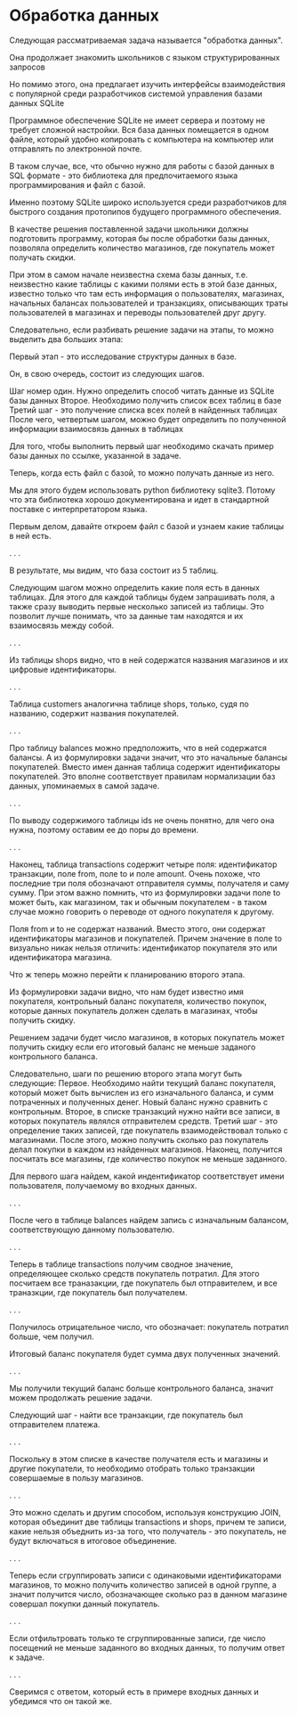 Обработка данных
====

Следующая рассматриваемая задача называется "обработка данных".

Она продолжает знакомить школьников с языком структурированных запросов

Но помимо этого, она предлагает изучить интерфейсы взаимодействия с популярной среди разработчиков системой управления базами данных SQLite

Программное обеспечение SQLite не имеет сервера и поэтому не требует сложной настройки. Вся база данных помещается в одном файле, который удобно копировать с компьютера на компьютер или отправлять по электронной почте.

В таком случае, все, что обычно нужно для работы с базой данных в SQL формате - это библиотека для предпочитаемого языка программирования и файл с базой.

Именно поэтому SQLite широко используется среди разработчиков для быстрого создания протопипов будущего программного обеспечения.  

В качестве решения поставленной задачи школьники должны подготовить программу, которая бы после обработки базы данных, позволяла определить количество магазинов, где покупатель может получать скидки.

При этом в самом начале неизвестна схема базы данных, т.е. неизвестно какие таблицы с какими полями есть в этой базе данных, известно только что там есть информация о пользователях, магазинах, начальных балансах пользователей и транзакциях, описывающих траты пользователей в магазинах и переводы пользователей друг другу.

Следовательно, если разбивать решение задачи на этапы, то можно выделить два больших этапа:

Первый этап - это исследование структуры данных в базе.

Он, в свою очередь, состоит из следующих шагов.

Шаг номер один. Нужно определить способ читать данные из SQLite базы данных
Второе. Необходимо получить список всех таблиц в базе
Третий шаг - это получение списка всех полей в найденных таблицах
После чего, четвертым шагом, можно будет определить по полученной информации взаимосвязь данных в таблицах

Для того, чтобы выполнить первый шаг необходимо скачать пример базы данных по ссылке, указанной в задаче.

Теперь, когда есть файл с базой, то можно получать данные из него.

Мы для этого будем использовать python библиотеку sqlite3. Потому что эта библиотека хорошо документирована и идет в стандартной поставке с интерпретатором языка.

Первым делом, давайте откроем файл с базой и узнаем какие таблицы в ней есть.

. . .

В результате, мы видим, что база состоит из 5 таблиц.

Следующим шагом можно определить какие поля есть в данных таблицах. Для этого для каждой таблицы будем запрашивать поля, а также сразу выводить первые несколько записей из таблицы. Это позволит лучше понимать, что за данные там находятся и их взаимосвязь между собой.

. . .

Из таблицы shops видно, что в ней содержатся названия магазинов и их цифровые идентификаторы.

. . .

Таблица customers аналогична таблице shops, только, судя по названию, содержит названия покупателей.

. . .

Про таблицу balances можно предположить, что в ней содержатся балансы. А из формулировки задачи значит, что это начальные балансы покупателей. Вместо имен данная таблица содержит идентификаторы покупателей. Это вполне соответствует правилам нормализации баз данных, упоминаемых в самой задаче.

. . .

По выводу содержимого таблицы ids не очень понятно, для чего она нужна, поэтому оставим ее до поры до времени.

. . .

Наконец, таблица transactions содержит четыре поля: идентификатор транзакции, поле from, поле to и поле amount. Очень похоже, что последние три поля обозначают отправителя суммы, получателя и саму сумму. При этом важно помнить, что из формулировки задачи поле to может быть, как магазином, так и обычным покупателем - в таком случае можно говорить о переводе от одного покупателя к другому.

Поля from и to не содержат названий. Вместо этого, они содержат идентификаторы магазинов и покупателей. Причем значение в поле to визуально никак нельзя отличить: идентификатор покупателя это или идентификатора магазина.

Что ж теперь можно перейти к планированию второго этапа.

Из формулировки задачи видно, что нам будет известно имя покупателя, контрольный баланс покупателя, количество покупок, которые данных покупатель должен сделать в магазинах, чтобы получить скидку. 

Решением задачи будет число магазинов, в которых покупатель может получить скидку если его итоговый баланс не меньше заданого контрольного баланса.

Следовательно, шаги по решению второго этапа могут быть следующие:
Первое. Необходимо найти текущий баланс покупателя, который может быть вычислен из его изначального баланса, и сумм потраченных и полученных денег. Новый баланс нужно сравнить с контрольным.
Второе, в списке транзакций нужно найти все записи, в которых покупатель являлся отправителем средств.
Третий шаг - это определение таких записей, где покупатель взаимодействовал только с магазинами.
После этого, можно получить сколько раз покупатель делал покупки в каждом из найденных магазинов.
Наконец, получится посчитать все магазины, где количество покупок не меньше заданного.

Для первого шага найдем, какой индентификатор соответствует имени пользователя, получаемому во входных данных.

. . .

После чего в таблице balances найдем запись с изначальным балансом, соответствующую данному пользователю.

. . .

Теперь в таблице transactions получим сводное значение, определяющее сколько средств покупатель потратил. Для этого посчитаем все траназакции, где покупатель был отправителем, и все траназкции, где покупатель был получателем.

. . .

Получилось отрицательное число, что обозначает: покупатель потратил больше, чем получил.

Итоговый баланс покупателя будет сумма двух полученных значений.

. . .

Мы получили текущий баланс больше контрольного баланса, значит можем продолжать решение задачи.

Следующий шаг - найти все транзакции, где покупатель был отправителем платежа.

. . .

Поскольку в этом списке в качестве получателя есть и магазины и другие покупатели, то необходимо отобрать только транзакции совершаемые в пользу магазинов.

. . .

Это можно сделать и другим способом, используя конструкцию JOIN, которая объединит две таблицы transactions и shops, причем те записи, какие нельзя объеднить из-за того, что получатель - это покупатель, не будут включаться в итоговое объединение.

. . .

Теперь если сгруппировать записи с одинаковыми идентификаторами магазинов, то можно получить количество записей в одной группе, а значит получится число, обозначающее сколько раз в данном магазине совершал покупки данный покупатель.

. . .

Если отфильтровать только те сгруппированные записи, где число посещений не меньше заданного во входных данных, то получим ответ к задаче.

. . .

Сверимся с ответом, который есть в примере входных данных и убедимся что он такой же.